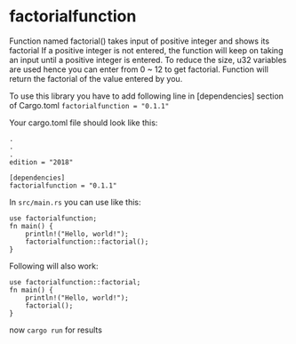 # factorialfunction
Function named factorial() takes input of positive integer and shows its factorial
If a positive integer is not entered, the function will keep on taking an input until a positive integer is entered.
To reduce the size, u32 variables are used hence you can enter from 0 ~ 12 to get factorial.
Function will return the factorial of the value entered by you.

To use this library you have to add following line in [dependencies] section of Cargo.toml
`factorialfunction = "0.1.1"`

Your cargo.toml file should look like this:
```
.
.
.
edition = "2018"

[dependencies]
factorialfunction = "0.1.1"
```

In `src/main.rs` you can use like this:

```
use factorialfunction;
fn main() {
    println!("Hello, world!");
    factorialfunction::factorial();
}
```
Following will also work:

```
use factorialfunction::factorial;
fn main() {
    println!("Hello, world!");
    factorial();
}
```

now `cargo run` for results
